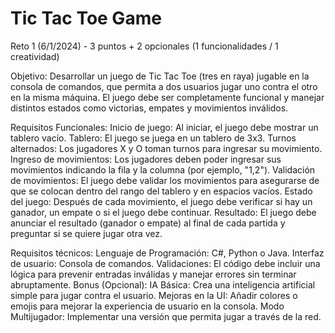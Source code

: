 # Tic Tac Toe Game

Reto 1 (6/1/2024) - 3 puntos + 2 opcionales (1 funcionalidades / 1 creatividad)

Objetivo:
Desarrollar un juego de Tic Tac Toe (tres en raya) jugable en la consola de comandos, que permita a dos usuarios jugar uno contra el otro en la misma máquina.
El juego debe ser completamente funcional y manejar distintos estados como victorias, empates y movimientos inválidos.

Requisitos Funcionales:
Inicio de juego: Al iniciar, el juego debe mostrar un tablero vacío.
Tablero: El juego se juega en un tablero de 3x3.
Turnos alternados: Los jugadores X y O toman turnos para ingresar su movimiento.
Ingreso de movimientos: Los jugadores deben poder ingresar sus movimientos indicando la fila y la columna (por ejemplo, "1,2").
Validación de movimientos: El juego debe validar los movimientos para asegurarse de que se colocan dentro del rango del tablero y en espacios vacíos.
Estado del juego: Después de cada movimiento, el juego debe verificar si hay un ganador, un empate o si el juego debe continuar.
Resultado: El juego debe anunciar el resultado (ganador o empate) al final de cada partida y preguntar si se quiere jugar otra vez.

Requisitos técnicos:
Lenguaje de Programación: C#, Python o Java.
Interfaz de usuario: Consola de comandos.
Validaciones: El código debe incluir una lógica para prevenir entradas inválidas y manejar errores sin terminar abruptamente.
Bonus (Opcional):
IA Básica: Crea una inteligencia artificial simple para jugar contra el usuario.
Mejoras en la UI: Añadir colores o emojis para mejorar la experiencia de usuario en la consola.
Modo Multijugador: Implementar una versión que permita jugar a través de la red.
